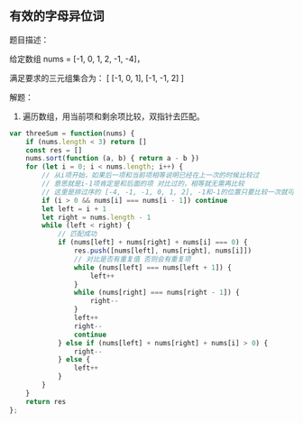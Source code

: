 ## 有效的字母异位词 ##

题目描述：

给定数组 nums = [-1, 0, 1, 2, -1, -4]，

满足要求的三元组集合为：
[
  [-1, 0, 1],
  [-1, -1, 2]
]


解题：

1. 遍历数组，用当前项和剩余项比较，双指针去匹配。
  

```javascript
var threeSum = function(nums) {
    if (nums.length < 3) return []
	const res = []
	nums.sort(function (a, b) { return a - b })
	for (let i = 0; i < nums.length; i++) {
		// 从i项开始，如果后一项和当前项相等说明已经在上一次的时候比较过
		// 意思就是i-1项肯定是和后面的项 对比过的，相等就无需再比较
		// 这里是排过序的 [-4, -1, -1, 0, 1, 2], -1和-1的位置只要比较一次就可以了，不然会重复
		if (i > 0 && nums[i] === nums[i - 1]) continue
		let left = i + 1
		let right = nums.length - 1
		while (left < right) {
			// 匹配成功
			if (nums[left] + nums[right] + nums[i] === 0) {
				res.push([nums[left], nums[right], nums[i]])
				// 对比是否有重复值 否则会有重复项
				while (nums[left] === nums[left + 1]) {
					left++
				}
				while (nums[right] === nums[right - 1]) {
					right--
				}
				left++
				right--
				continue
			} else if (nums[left] + nums[right] + nums[i] > 0) {
				right--
			} else {
				left++
			}
		}
	}
	return res
};
```
